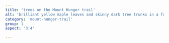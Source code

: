 ```yaml
---
title: 'trees on the Mount Hunger trail'
alt: 'brilliant yellow maple leaves and skinny dark tree trunks in a forest'
category: 'mount-hunger-trail'
group: 1
aspect: '3:4'

---
```

